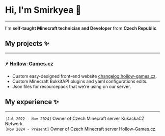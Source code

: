 
# Hi, I'm Smirkyea 👋
---
I'm **self-taught Minecraft technician and Developer** from **Czech Republic**.

## My projects ✨
---
### ⚡ [Hollow-Games.cz](https://www.google.com)
* Custom easy-designed front-end website [changelog.hollow-games.cz](https://changelog.hollow-games.cz).
* Custom Minecraft BukkitAPI plugins and yaml configurations edits.
* Json files for resourcepack that we're using on our server.

## My experience ✨
---
```[Jul 2022 - Nov 2024]``` Owner of Czech Minecraft server KukackaCZ Network.<br/>
```[Nov 2024 - Present]``` Owner of Czech Minecraft server Hollow-Games.cz.
